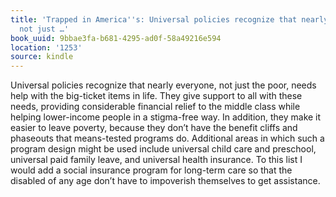 ```yaml
---
title: 'Trapped in America''s: Universal policies recognize that nearly everyone,
  not just …'
book_uuid: 9bbae3fa-b681-4295-ad0f-58a49216e594
location: '1253'
source: kindle
---
```


Universal policies recognize that nearly everyone, not just the poor, needs help with the big-ticket items in life. They give support to all with these needs, providing considerable financial relief to the middle class while helping lower-income people in a stigma-free way. In addition, they make it easier to leave poverty, because they don’t have the benefit cliffs and phaseouts that means-tested programs do. Additional areas in which such a program design might be used include universal child care and preschool, universal paid family leave, and universal health insurance. To this list I would add a social insurance program for long-term care so that the disabled of any age don’t have to impoverish themselves to get assistance.